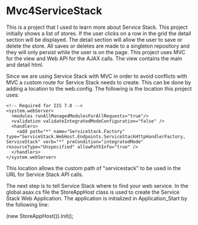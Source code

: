 Mvc4ServiceStack
================

This is a project that I used to learn more about Service Stack. This project initially shows a list of stores. If the user clicks on a row in the grid the detail section will be displayed. The detail section will allow the user to save or delete the store. All saves or deletes are made to a singleton repository and they will only persist while the user is on the page. This project uses MVC for the view and Web API for the AJAX calls. The view contains the main and detail html.

Since we are using Service Stack with MVC in order to avoid conflicts with MVC a custom route for Service Stack needs to create. This can be done by adding a location to the web.config. The following is the location this project uses:

<location path="servicestack">
    <system.web>
      <httpHandlers>
        <add path="*" type="ServiceStack.WebHost.Endpoints.ServiceStackHttpHandlerFactory, ServiceStack" verb="*"/>
      </httpHandlers>
    </system.web>

    <!-- Required for IIS 7.0 -->
    <system.webServer>
      <modules runAllManagedModulesForAllRequests="true"/>
      <validation validateIntegratedModeConfiguration="false" />
      <handlers>
        <add path="*" name="ServiceStack.Factory" type="ServiceStack.WebHost.Endpoints.ServiceStackHttpHandlerFactory, ServiceStack" verb="*" preCondition="integratedMode" resourceType="Unspecified" allowPathInfo="true" />
      </handlers>
    </system.webServer>
</location>

This location allows the custom path of "servicestack" to be used in the URL for Service Stack API calls.

The next step is to tell Service Stack where to find your web service. In the global.asax.cs file the StoreAppHost class is used to create the Service Stack Web Application. The application is initialized in Application_Start by the following line:

(new StoreAppHost()).Init();

